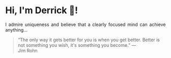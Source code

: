 # Hi, I'm Derrick 👋!
<p align="justify">I admire uniqueness and believe that a clearly focused mind can achieve anything...</p> 
<!-- #quote-start -->
<blockquote>&ldquo;The only way it gets better for you is when you get better. Better is not something you wish, it's something you become.&rdquo; &mdash; <footer>Jim Rohn</footer></blockquote>
<!-- #quote-end -->
